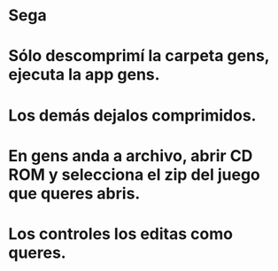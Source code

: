 # Sega
# Sólo descomprimí la carpeta gens, ejecuta la app gens.
# Los demás dejalos comprimidos. 
# En gens anda a archivo, abrir CD ROM y selecciona el zip del juego que queres abris.
# Los controles los editas como queres.

